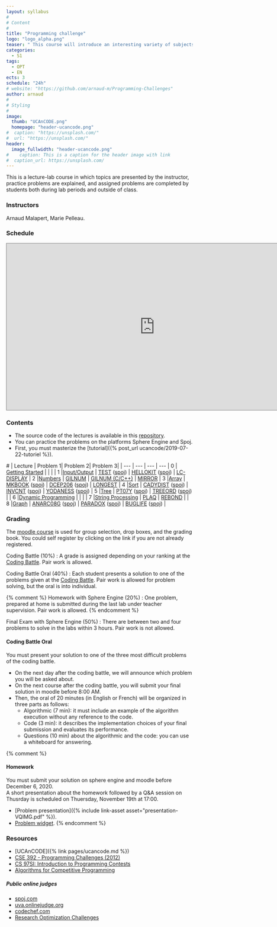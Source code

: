 ```yaml
---
layout: syllabus
#
# Content
#
title: "Programming challenge"
logo: "logo_alpha.png"
teaser: " This course will introduce an interesting variety of subjects in programming, algorithms, and discrete mathematics though puzzles and problems which have appeared in the International ACM Programming Contest and similar venues."
categories:
  - S1
tags:
  - OPT
  - EN
ects: 3
schedule: "24h"
# website: "https://github.com/arnaud-m/Programming-Challenges"
author: arnaud
#
# Styling
#
image:
  thumb: "UCAnCODE.png"
  homepage: "header-ucancode.png"
#  caption: "https://unsplash.com/"
#  url: "https://unsplash.com/"
header:
  image_fullwidth: "header-ucancode.png"
#    caption: This is a caption for the header image with link
#  caption_url: https://unsplash.com/
---
```



This is a lecture-lab course in which topics are presented by the instructor, practice problems are explained, and assigned problems are completed by students both during lab periods and outside of class.

### Instructors ###

  Arnaud Malapert, Marie Pelleau.

### Schedule ###

<iframe src="https://calendar.google.com/calendar/embed?height=500&amp;wkst=2&amp;bgcolor=%23ffffff&amp;ctz=Europe%2FParis&amp;src=YmU5cjNtZmEwcG5ta2YwY2Z2YjhvZGU0cDhAZ3JvdXAuY2FsZW5kYXIuZ29vZ2xlLmNvbQ&amp;color=%23F09300&amp;showTitle=0&amp;showPrint=0&amp;showTabs=0&amp;showCalendars=0&amp;mode=AGENDA" style="border:solid 1px #777" width="800" height="450" frameborder="0" scrolling="no"></iframe>

### Contents ###

- The source code of the lectures is available in this [repository](https://github.com/arnaud-m/Programming-Challenges).
- You can practice the problems on the platforms Sphere Engine and Spoj.
- First, you must masterize the [tutorial]({% post_url ucancode/2019-07-22-tutoriel %}).

\# | Lecture | Problem 1| Problem 2| Problem 3|
   | --- | --- | --- | --- |
0 | [Getting Started](https://raw.githubusercontent.com/arnaud-m/Programming-Challenges/master/0-Getting-Started/0-Getting-Started.pdf) | | | |
1 |[Input/Output](https://github.com/arnaud-m/Programming-Challenges/raw/master/1-Input-Output/1-Input-Output.pdf)                       |  [TEST](https://51364960.widgets.sphere-engine.com/lp?hash=BYJvSEImzv) ([spoj](https://www.spoj.com/problems/TEST/))         | [HELLOKIT](https://51364960.widgets.sphere-engine.com/lp?hash=5nZK5szNQp) ([spoj](https://www.spoj.com/problems/HELLOKIT/)) | [LC-DISPLAY](https://51364960.widgets.sphere-engine.com/lp?hash=3PHly1PcH6)                                                                                                     |
2 |[Numbers](https://github.com/arnaud-m/Programming-Challenges/raw/master/2-Numbers/2-Numbers.pdf)                                      | [GILNUM](https://51364960.widgets.sphere-engine.com/lp?hash=akOa9uI8qs)                                                     | [GILNUM (C/C++)](https://51364960.widgets.sphere-engine.com/lp?hash=aXNs7iIWY3)                                             | [MIRROR](https://51364960.widgets.sphere-engine.com/lp?hash=aLzFhfssNq)  |
3 |[Array](https://github.com/arnaud-m/Programming-Challenges/raw/master/3-Array/3-Array.pdf)                                            | [MKBOOK](https://51364960.widgets.sphere-engine.com/lp?hash=xdhZiq5g1C) ([spoj](https://www.spoj.com/problems/MKBOOK))      | [DCEP206](https://51364960.widgets.sphere-engine.com/lp?hash=SCO4R8AKuI) ([spoj](https://www.spoj.com/problems/DCEP206/))   | [LONGEST](https://51364960.widgets.sphere-engine.com/lp?hash=IkrYuwwPwo)                                                                                                        |
4 |[Sort](https://github.com/arnaud-m/Programming-Challenges/raw/master/4-Sort/4-Sort.pdf)                                               | [CADYDIST](https://51364960.widgets.sphere-engine.com/lp?hash=ldMP1yXOpl) ([spoj](https://www.spoj.com/problems/CADYDIST/)) | [INVCNT](https://51364960.widgets.sphere-engine.com/lp?hash=XqxuZhb5Vo) ([spoj](https://www.spoj.com/problems/INVCNT/))     | [YODANESS](https://51364960.widgets.sphere-engine.com/lp?hash=ktBBsT1xa2) ([spoj](https://www.spoj.com/problems/YODANESS/))                                                     |
5 |[Tree](https://github.com/arnaud-m/Programming-Challenges/raw/master/5-Tree/5-Tree.pdf)                                               | [PT07Y](https://51364960.widgets.sphere-engine.com/lp?hash=nW8AWocp1Y) ([spoj](https://www.spoj.com/problems/PT07Y/))       | [TREEORD](https://51364960.widgets.sphere-engine.com/lp?hash=uxCy5rAlVR) ([spoj](https://www.spoj.com/problems/TREEORD/))   |                                                                                                                                                                                 |
6 |[Dynamic Programming](https://github.com/arnaud-m/Programming-Challenges/raw/master/6-Dynamic-Programming/6-Dynamic-Programming.pdf)  |                                                                                                                             |                                                                                                                             |                                                                                                                                                                                 |
7 |[String Processing](https://github.com/arnaud-m/Programming-Challenges/raw/master/7-String-Processing/7-String-Processing.pdf)        | [PLAQ](https://51364960.widgets.sphere-engine.com/lp?hash=tUXeBE8MMo)                                                       | [REBOND](https://51364960.widgets.sphere-engine.com/lp?hash=MoVdQtKITi)                                                     |                                                                                                                                                                                 |
8 |[Graph](https://github.com/arnaud-m/Programming-Challenges/raw/master/8-Graph/8-Graph.pdf)                                            | [ANARC08G](https://51364960.widgets.sphere-engine.com/lp?hash=knT8Qe9kRj) ([spoj](https://www.spoj.com/problems/ANARC08G/)) | [PARADOX](https://51364960.widgets.sphere-engine.com/lp?hash=snqNEbCYaf) ([spoj](https://www.spoj.com/problems/PARADOX/))   | [BUGLIFE](https://51364960.widgets.sphere-engine.com/lp?hash=lBWbE6pLT8) ([spoj](https://www.spoj.com/problems/BUGLIFE/))                                                       |

### Grading ###

The [moodle course](https://lms.univ-cotedazur.fr/2022/course/view.php?id=1670) is used for group selection, drop boxes, and the grading book.
You could self register by clicking on the link if you are not already registered.

Coding Battle (10%)
: A grade is assigned depending on your ranking at the [Coding Battle](https://le-shaker.com/lacodingbattle/). Pair work is allowed.

Coding Battle Oral (40%)
: Each student presents a solution to one of the problems given at the [Coding Battle](https://le-shaker.com/lacodingbattle/). Pair work is allowed for problem solving, but the oral is into individual.

{% comment %}
Homework with Sphere Engine (20%)
: One problem, prepared at home is submitted during the last lab under teacher supervision. Pair work is allowed.
{% endcomment %}

Final Exam with Sphere Engine (50%)
: There are between two and four problems to solve in the labs within 3 hours. Pair work is not allowed.


#### Coding Battle Oral ####

You must present your solution to one of the three most difficult problems of the coding battle.
 - On the next day after the coding battle, we will announce which problem you will be asked about.
 - On the next course after the coding battle, you will submit your final solution in moodle before 8:00 AM.
 - Then, the oral of 20 minutes (in English or French) will be organized in three parts as follows:
     - Algorithmic (7 min): it must include an example of the algorithm execution without any reference to the code.
     - Code (3 min): it describes the implementation choices of your final submission and evaluates its performance.
     - Questions (10 min) about the algorithmic and the code: you can use a whiteboard for answering.

{% comment %}
#### Homework ####

You must submit your solution on sphere engine and moodle before December 6, 2020. <br/>
A short presentation about the homework followed by a Q&A session on Thusrday is scheduled on Thuersday, November 19th at 17:00.

 - [Problem presentation]({% include link-asset asset="presentation-VQIMG.pdf" %}).
 - [Problem widget](https://51364960.widgets.sphere-engine.com/lp?hash=Q6bYwJljy7).
{% endcomment %}

### Resources

- [UCAnCODE]({% link pages/ucancode.md %})
- [CSE 392 - Programming Challenges (2012)](https://www3.cs.stonybrook.edu/~skiena/392/)
- [CS 97SI: Introduction to Programming Contests](https://web.stanford.edu/class/cs97si/)
- [Algorithms for Competitive Programming](https://cp-algorithms.com/)

##### Public online judges

- [spoj.com](http://www.spoj.com/)
- [uva.onlinejudge.org](https://uva.onlinejudge.org/)
- [codechef.com](http://codechef.com/)
- [Research Optimization Challenges](https://www.hsu-hh.de/logistik/research/challenges)
